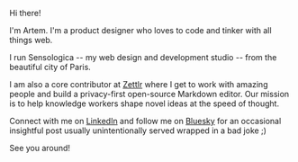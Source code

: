 Hi there!

I'm Artem. I'm a product designer who loves to code and tinker with all things web.

I run Sensologica -- my web design and development studio -- from the beautiful city of Paris.

I am also a core contributor at [Zettlr](https://www.zettlr.com/) where I get to work with amazing people and build a privacy-first open-source Markdown editor. Our mission is to help knowledge workers shape novel ideas at the speed of thought.

Connect with me on [LinkedIn](https://www.linkedin.com/in/sensologica) and follow me on [Bluesky](https://bsky.app/profile/sensologica.bsky.social) for an occasional insightful post usually unintentionally served wrapped in a bad joke ;)

See you around!
